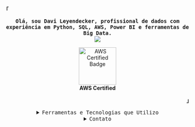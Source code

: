 <!-- Profile -->
<p align="left"><strong><samp>「</samp></strong></p>
<p align="center">
    <samp>
        <b>
            Olá, sou Davi Leyendecker, profissional de dados com experiência em Python, SQL, AWS, Power BI e ferramentas de Big Data.
        </b>
    </samp>
    <br>
    <img src="https://readme-typing-svg.herokuapp.com?font=Iosevka&size=16&color=6A0DAD&center=true&width=410&height=45&lines=Entusiasta+de+Big+Data">
    <br>
    <p align="center">
        <a href="https://www.credly.com/badges/cac3202a-1fc0-44e6-b637-622c75ab4a15" target="_blank">
            <img src="https://images.credly.com/size/340x340/images/00634f82-b07f-4bbd-a6bb-53de397fc3a6/image.png" alt="AWS Certified Badge" width="100" height="100">
        </a>
        <br>
        <b>AWS Certified</b>
    </p>
</p>

<p align="right"><strong><samp>」</samp></strong></p>

<details align="center">
    <summary><samp>Ferramentas e Tecnologias que Utilizo</samp></summary>

<p align="center">
    <i class="fab fa-python" style="font-size: 40px; color: #3776AB;"></i>
    <i class="fab fa-aws" style="font-size: 40px; color: #232F3E;"></i>
    <i class="fas fa-database" style="font-size: 40px; color: #00758F;"></i>
    <i class="fab fa-microsoft" style="font-size: 40px; color: #2769B5;"></i>
    <i class="fab fa-apache" style="font-size: 40px; color: #E25A1C;"></i>
    <i class="fab fa-docker" style="font-size: 40px; color: #2496ED;"></i>
    <i class="fab fa-terraform" style="font-size: 40px; color: #7B42A0;"></i>
    <i class="fab fa-kafka" style="font-size: 40px; color: #231F20;"></i>
    <i class="fab fa-airbnb" style="font-size: 40px; color: #017C6D;"></i>
</p>
</details>

<details align="center">
    <summary><samp>Contato</samp></summary>
    <p align="center">
        <samp>
            <a href="https://www.linkedin.com/in/davileyendecker/"><img src="https://img.shields.io/badge/LinkedIn-0077B5?style=for-the-badge&logo=linkedin&logoColor=white"></a>
            <a href="https://wa.me/5521984232310"><img src="https://img.shields.io/badge/WhatsApp-25D366?style=for-the-badge&logo=whatsapp&logoColor=white" alt="WhatsApp"></a>
        </samp>
    </p>
</details>
